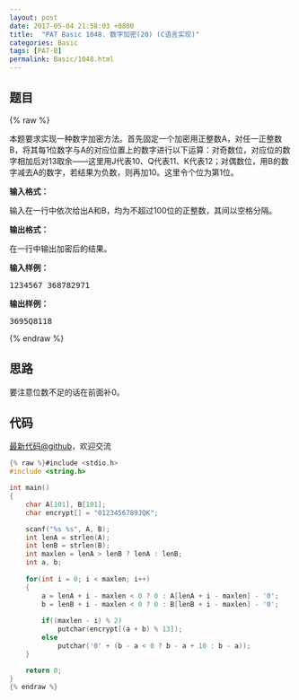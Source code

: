 ```yaml
---
layout: post
date: 2017-05-04 21:58:03 +0800
title:  "PAT Basic 1048. 数字加密(20) (C语言实现)"
categories: Basic
tags: [PAT-B]
permalink: Basic/1048.html
---
```


## 题目

{% raw %}<div id="problemContent">
<p>
本题要求实现一种数字加密方法。首先固定一个加密用正整数A，对任一正整数B，将其每1位数字与A的对应位置上的数字进行以下运算：对奇数位，对应位的数字相加后对13取余——这里用J代表10、Q代表11、K代表12；对偶数位，用B的数字减去A的数字，若结果为负数，则再加10。这里令个位为第1位。</p>
<p><b>
输入格式：
</b></p>
<p>
输入在一行中依次给出A和B，均为不超过100位的正整数，其间以空格分隔。
</p>
<p><b>
输出格式：
</b></p>
<p>
在一行中输出加密后的结果。
</p>
<b>输入样例：</b><pre>
1234567 368782971
</pre>
<b>输出样例：</b><pre>
3695Q8118
</pre>
</div>{% endraw %}

## 思路

要注意位数不足的话在前面补0。

## 代码

[最新代码@github](https://github.com/OliverLew/PAT/blob/master/PATBasic/1048.c)，欢迎交流
```c
{% raw %}#include <stdio.h>
#include <string.h>

int main()
{
    char A[101], B[101];
    char encrypt[] = "0123456789JQK";

    scanf("%s %s", A, B);
    int lenA = strlen(A);
    int lenB = strlen(B);
    int maxlen = lenA > lenB ? lenA : lenB;
    int a, b;
    
    for(int i = 0; i < maxlen; i++)
    {
        a = lenA + i - maxlen < 0 ? 0 : A[lenA + i - maxlen] - '0';
        b = lenB + i - maxlen < 0 ? 0 : B[lenB + i - maxlen] - '0';
        
        if((maxlen - i) % 2)
            putchar(encrypt[(a + b) % 13]);
        else
            putchar('0' + (b - a < 0 ? b - a + 10 : b - a));
    }

    return 0;
}
{% endraw %}
```